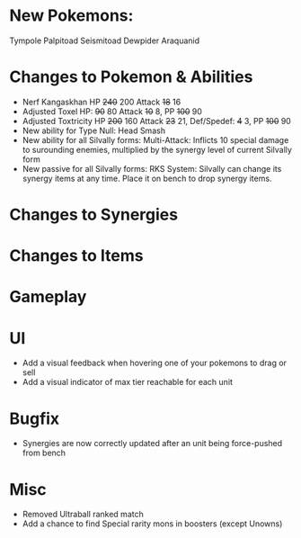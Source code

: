 # New Pokemons:

Tympole
Palpitoad
Seismitoad
Dewpider
Araquanid

# Changes to Pokemon & Abilities

- Nerf Kangaskhan HP ~~240~~ 200 Attack ~~18~~ 16
- Adjusted Toxel HP: ~~90~~ 80 Attack ~~10~~ 8, PP ~~100~~ 90
- Adjusted Toxtricity HP ~~200~~ 160 Attack ~~23~~ 21, Def/Spedef: ~~4~~ 3, PP ~~100~~ 90
- New ability for Type Null: Head Smash
- New ability for all Silvally forms: Multi-Attack: Inflicts 10 special damage to surounding enemies, multiplied by the synergy level of current Silvally form
- New passive for all Silvally forms: RKS System: Silvally can change its synergy items at any time. Place it on bench to drop synergy items.

# Changes to Synergies

# Changes to Items

# Gameplay

# UI

- Add a visual feedback when hovering one of your pokemons to drag or sell
- Add a visual indicator of max tier reachable for each unit

# Bugfix

- Synergies are now correctly updated after an unit being force-pushed from bench

# Misc

- Removed Ultraball ranked match
- Add a chance to find Special rarity mons in boosters (except Unowns)
